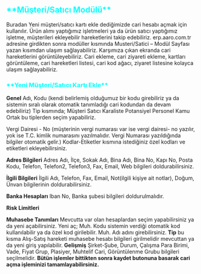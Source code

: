 <h2>
<span style="color: aqua;">
 **Müşteri/Satıcı Modülü**
</span>
</h2>
Buradan Yeni müşteri/satıcı kartı ekle dediğimizde cari hesabı açmak için kullanılır. 
Ürün alımı yaptığımız işletmeleri ya da ürün satıcı yaptığımız işletme, müşterileri ekleyebilir hareketlerini takip edebiliriz.
erp.aaro.com.tr adresine girdikten sonra modüller kısmında Musteri/Satici – Modül Sayfası yazan kısımdan ulaşım sağlayabiliriz.
Karşımıza çıkan ekranda cari hareketlerini görüntüleyebiliriz.
Cari ekleme, cari ziyareti ekleme, kartları görüntüleme, cari hareketleri listesi, cari kod ağacı, ziyaret listesine kolayca ulaşım sağlayabiliriz.

<h3>
<span style="color: aqua;">
 **Yeni Müşteri/Satıcı Kartı Ekle**
</span>
</h3>

**Genel**
Adı, Kodu (kendi belirlemiş olduğumuz bir kodu girebiliriz ya da sistemin sıralı olarak otomatik tanımladığı cari kodundan da devam edebiliriz) 
Tip kısmında;
Müşteri
Satıcı
Karaliste
Potansiyel
Personel
Kamu
Ortak bu tiplerden seçim yapabiliriz.

Vergi Dairesi - No (müşterinin vergi numarası var ise vergi dairesi- no yazılır, yok ise T.C. kimlik numarasını yazılmalıdır. 
Vergi Numarası yazıldığında bilgiler otomatik gelir.) Kodlar-Etiketler kısmına istediğiniz özel kodları ve etiketleri ekleyebilirsiniz.

**Adres Bilgileri**
Adres Adı, İlçe, Sokak Adı, Bina Adı, Bina No, Kapı No, Posta Kodu, Telefon, Telefon2, Telefon3, Fax, Email, Web bilgileri doldurabilirsiniz.

**İlgili Bilgileri**
İlgili Adı, Telefon, Fax, Email, Not(ilgili kişiye ait notlar), Doğum, Ünvan bilgilerinin doldurabilirsiniz.

**Banka Hesapları**
Iban No, Banka şubesi bilgileri doldurulmalıdır.

**Risk Limitleri**

**Muhasebe Tanımları**
Mevcutta var olan hesaplardan seçim yapabilirsiniz ya da yeni açabilirsiniz.
Yeni aç; Muh. Kodu sistemin verdiği otomatik kod kullanılabilir ya da özel kod girilebilir. 
Muh. Adı adını girebilirsiniz.
**Tip** bu kısma Alış-Satış hareketi muhasebe hesabı bilgileri girilmelidir mevcuttan ya da yeni giriş yapılabilir.
**Gelişmiş**
Şirket-Şube, Durum, Çalışma Para Birimi, Vade, Fiyat Grup, Plasiyer, Muhtelif Cari, Görüntülenme Grubu bilgileri seçilmelidir. 
**Bütün işlemler bittikten sonra kaydet butonuna basarak cari açma işleminizi tamamlayabilirsiniz.**

